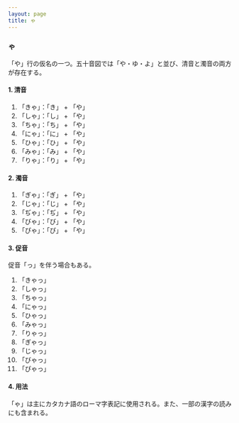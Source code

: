 ```yaml
---
layout: page
title: ゃ
---
```

### ゃ

「や」行の仮名の一つ。五十音図では「や・ゆ・よ」と並び、清音と濁音の両方が存在する。

#### 1. 清音

1. 「きゃ」：「き」 + 「や」
2. 「しゃ」：「し」 + 「や」
3. 「ちゃ」：「ち」 + 「や」
4. 「にゃ」：「に」 + 「や」
5. 「ひゃ」：「ひ」 + 「や」
6. 「みゃ」：「み」 + 「や」
7. 「りゃ」：「り」 + 「や」

#### 2. 濁音

1. 「ぎゃ」：「ぎ」 + 「や」
2. 「じゃ」：「じ」 + 「や」
3. 「ぢゃ」：「ぢ」 + 「や」
4. 「びゃ」：「び」 + 「や」
5. 「ぴゃ」：「ぴ」 + 「や」

#### 3. 促音

促音「っ」を伴う場合もある。

1. 「きゃっ」
2. 「しゃっ」
3. 「ちゃっ」
4. 「にゃっ」
5. 「ひゃっ」
6. 「みゃっ」
7. 「りゃっ」
8. 「ぎゃっ」
9. 「じゃっ」
10. 「びゃっ」
11. 「ぴゃっ」

#### 4. 用法

「ゃ」は主にカタカナ語のローマ字表記に使用される。また、一部の漢字の読みにも含まれる。